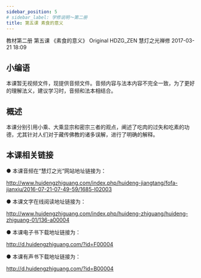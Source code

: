 ```yaml
---
sidebar_position: 5
# sidebar_label: 学修说明～第二册
title: 第五课 素食的意义
---
```


教材第二册 第五课 《素食的意义》
Original HDZG_ZEN 慧灯之光禅修 2017-03-21 18:09

## 小编语

本课暂无视频文件，现提供音频文件。音频内容与法本内容不完全一致，为了更好的理解法义，建议学习时，音频和法本相结合。

## 概述

本课分别引用小乘、大乘显宗和密宗三者的观点，阐述了吃肉的过失和吃素的功德，尤其针对人们对于藏传佛教的诸多误解，进行了明确的解释。

## 本课相关链接

●  本课音频在“慧灯之光“网站地址链接为：

<http://www.huidengzhiguang.com/index.php/huideng-jiangtang/fofa-jianxiu/2016-07-21-07-49-59/1685-l02003>

●  本课文字在线阅读地址链接为：

<http://www.huidengzhiguang.com/index.php/huideng-zhiguang/huideng-zhiguang-01/136-a00004>

●  本课电子书下载地址链接为：

<http://d.huidengzhiguang.com/?id=F00004>

●  本课有声书下载地址链接为：

<http://d.huidengzhiguang.com/?id=B00004>
